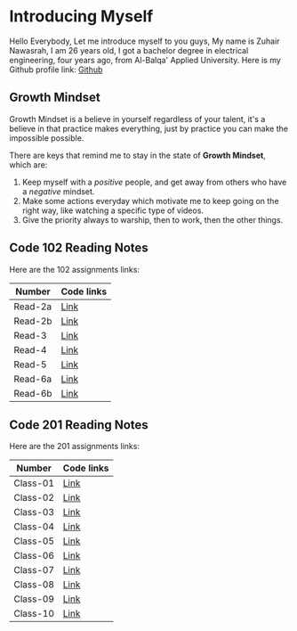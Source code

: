 # Introducing Myself

Hello Everybody, Let me introduce myself to you guys,
My name is Zuhair Nawasrah, I am 26 years old, I got a bachelor degree in electrical engineering, four years ago, from Al-Balqa' Applied University. Here is my Github profile link: [Github](https://github.com/ZuhairNawasrah)

## Growth Mindset

Growth Mindset is a believe in yourself regardless of your talent, it's a believe in that practice makes everything, just by practice you can make the impossible possible. 

There are keys that remind me to stay in the state of **Growth Mindset**, which are:
1. Keep myself with a _positive_ people, and get away from others who have a _negative_ mindset.
2. Make some actions everyday which motivate me to keep going on the right way, like watching a specific type of videos.
3. Give the priority always to warship, then to work, then the other things. 

## Code 102 Reading Notes

Here are the 102 assignments links:

| Number | Code links |
| ------ | ---------- |
| Read-2a | [Link](https://zuhairnawasrah.github.io/reading-notes/Read-2a) |
| Read-2b | [Link](https://zuhairnawasrah.github.io/reading-notes/Read-2b) |
| Read-3  | [Link](https://zuhairnawasrah.github.io/reading-notes/Read-3)  |
| Read-4  | [Link](https://zuhairnawasrah.github.io/reading-notes/Read-4)  |
| Read-5  | [Link](https://zuhairnawasrah.github.io/reading-notes/Read-5)  |
| Read-6a | [Link](https://zuhairnawasrah.github.io/reading-notes/Read-6a) |
| Read-6b | [Link](https://zuhairnawasrah.github.io/reading-notes/Read-6b) |

## Code 201 Reading Notes

Here are the 201 assignments links:

| Number | Code links |
| ------ | ---------- |
| Class-01 | [Link](https://zuhairnawasrah.github.io/reading-notes/Class-01) |
| Class-02 | [Link](https://zuhairnawasrah.github.io/reading-notes/Class-02) |
| Class-03 | [Link](https://zuhairnawasrah.github.io/reading-notes/Class-03) |
| Class-04 | [Link](https://zuhairnawasrah.github.io/reading-notes/Class-04) |
| Class-05 | [Link](https://zuhairnawasrah.github.io/reading-notes/Class-05) |
| Class-06 | [Link](https://zuhairnawasrah.github.io/reading-notes/Class-06) |
| Class-07 | [Link](https://zuhairnawasrah.github.io/reading-notes/Class-07) |
| Class-08 | [Link](https://zuhairnawasrah.github.io/reading-notes/Class-08) |
| Class-09 | [Link](https://zuhairnawasrah.github.io/reading-notes/Class-09) |
| Class-10 | [Link](https://zuhairnawasrah.github.io/reading-notes/Class-10) |

 